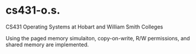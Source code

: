 # cs431-o.s.
CS431 Operating Systems at Hobart and William Smith Colleges

Using the paged memory simulaiton, copy-on-write, R/W permissions, and shared memory are implemented. 
